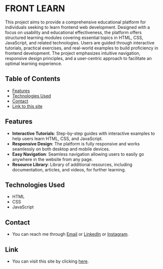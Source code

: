 # FRONT LEARN

This project aims to provide a comprehensive educational platform for individuals seeking to learn frontend web development. Designed with a focus on usability and educational effectiveness, the platform offers structured learning modules covering essential topics in HTML, CSS, JavaScript, and related technologies. Users are guided through interactive tutorials, practical exercises, and real-world examples to build proficiency in frontend development. The project emphasizes intuitive navigation, responsive design principles, and a user-centric approach to facilitate an optimal learning experience.

## Table of Contents

- [Features](#features)
- [Technologies Used](#technologies)
- [Contact](#contact)
- [Link to this site](#Link)


## Features

- **Interactive Tutorials**: Step-by-step guides with interactive examples to help users learn HTML, CSS, and JavaScript.
- **Responsive Design**: The platform is fully responsive and works seamlessly on both desktop and mobile devices.
- **Easy Navigation**: Seamless navigation allowing users to easily go anywhere in the website from any page.
- **Resource Library**: Library of additional resources, including documentation, articles, and videos, for further learning.

## Technologies Used

- HTML
- CSS
- JavaScript

## Contact

- You can reach me through [Email](mailto:rajdeeprathore92.gmail.com) or [LinkedIn](https://www.linkedin.com/in/rajdeep-singh-rathore) or [Instagram](https://www.instagram.com/rajdeep._.rathore/).
  
## Link
- You can visit this site by clicking [here](https://rathorerajdeep.github.io/FRONT-LEARN/).



